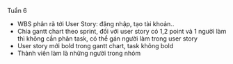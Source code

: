 Tuần 6
* WBS phân rã tới User Story: đăng nhập, tạo tài khoản..
* Chia gantt chart theo sprint, đối với user story có 1,2 point và 1 người làm thì không cần phân task, có thể gán người làm trong user story
* User story mới bold trong gantt chart, task không bold
* Thành viên làm là những người trong nhóm
